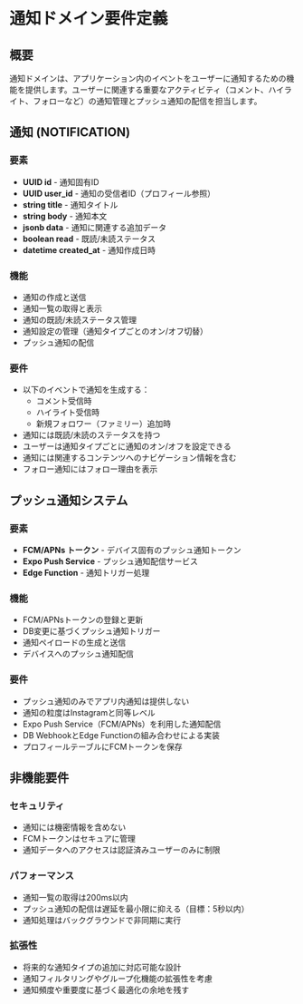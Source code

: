 # 通知ドメイン要件定義

## 概要
通知ドメインは、アプリケーション内のイベントをユーザーに通知するための機能を提供します。ユーザーに関連する重要なアクティビティ（コメント、ハイライト、フォローなど）の通知管理とプッシュ通知の配信を担当します。

## 通知 (NOTIFICATION)

### 要素
- **UUID id** - 通知固有ID
- **UUID user_id** - 通知の受信者ID（プロフィール参照）
- **string title** - 通知タイトル
- **string body** - 通知本文
- **jsonb data** - 通知に関連する追加データ
- **boolean read** - 既読/未読ステータス
- **datetime created_at** - 通知作成日時

### 機能
- 通知の作成と送信
- 通知一覧の取得と表示
- 通知の既読/未読ステータス管理
- 通知設定の管理（通知タイプごとのオン/オフ切替）
- プッシュ通知の配信

### 要件
- 以下のイベントで通知を生成する：
  - コメント受信時
  - ハイライト受信時
  - 新規フォロワー（ファミリー）追加時
- 通知には既読/未読のステータスを持つ
- ユーザーは通知タイプごとに通知のオン/オフを設定できる
- 通知には関連するコンテンツへのナビゲーション情報を含む
- フォロー通知にはフォロー理由を表示

## プッシュ通知システム

### 要素
- **FCM/APNs トークン** - デバイス固有のプッシュ通知トークン
- **Expo Push Service** - プッシュ通知配信サービス
- **Edge Function** - 通知トリガー処理

### 機能
- FCM/APNsトークンの登録と更新
- DB変更に基づくプッシュ通知トリガー
- 通知ペイロードの生成と送信
- デバイスへのプッシュ通知配信

### 要件
- プッシュ通知のみでアプリ内通知は提供しない
- 通知の粒度はInstagramと同等レベル
- Expo Push Service（FCM/APNs）を利用した通知配信
- DB WebhookとEdge Functionの組み合わせによる実装
- プロフィールテーブルにFCMトークンを保存

## 非機能要件

### セキュリティ
- 通知には機密情報を含めない
- FCMトークンはセキュアに管理
- 通知データへのアクセスは認証済みユーザーのみに制限

### パフォーマンス
- 通知一覧の取得は200ms以内
- プッシュ通知の配信は遅延を最小限に抑える（目標：5秒以内）
- 通知処理はバックグラウンドで非同期に実行

### 拡張性
- 将来的な通知タイプの追加に対応可能な設計
- 通知フィルタリングやグループ化機能の拡張性を考慮
- 通知頻度や重要度に基づく最適化の余地を残す